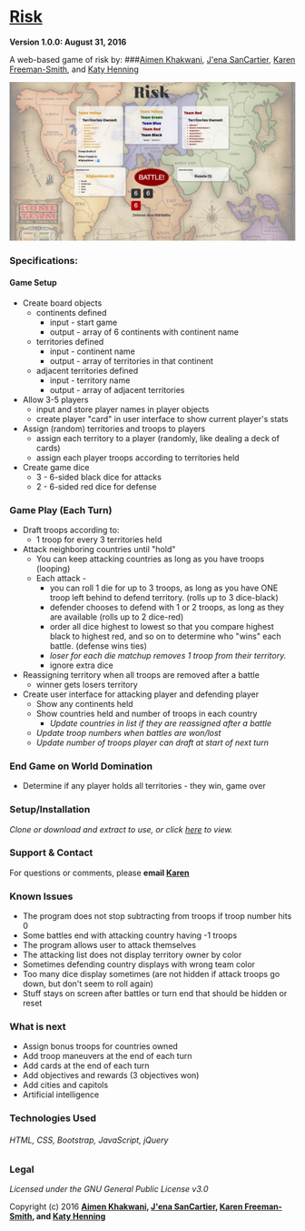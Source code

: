 # [Risk](http://karenfreemansmith.github.io/risk)
__Version 1.0.0: August 31, 2016__

A web-based game of risk by:
###[Aimen Khakwani](https://github.com/aimenkhakwani), [J'ena SanCartier](https://github.com/jenasancartier), [Karen Freeman-Smith](https://github.com/karenfreemansmith), and [Katy Henning](https://github.com/KatyCodes)

![project screenshot](/img/screenshot.jpg)

### Specifications:
#### Game Setup
* Create board objects
  * continents defined
    * input - start game
    * output - array of 6 continents with continent name
  * territories defined
    * input - continent name
    * output - array of territories in that continent
  * adjacent territories defined
    * input - territory name
    * output - array of adjacent territories
* Allow 3-5 players
  * input and store player names in player objects
  * create player "card" in user interface to show current player's stats
* Assign (random) territories and troops to players
  * assign each territory to a player (randomly, like dealing a deck of cards)
  * assign each player troops according to territories held
* Create game dice
  * 3 - 6-sided black dice for attacks
  * 2 - 6-sided red dice for defense

### Game Play (Each Turn)
* Draft troops according to:
  * 1 troop for every 3 territories held
* Attack neighboring countries until "hold"
  * You can keep attacking countries as long as you have troops (looping)
  * Each attack -
    * you can roll 1 die for up to 3 troops, as long as you have ONE troop left behind to defend territory. (rolls up to 3 dice-black)
    * defender chooses to defend with 1 or 2 troops, as long as they are available (rolls up to 2 dice-red)
    * order all dice highest to lowest so that you compare highest black to highest red, and so on to determine who "wins" each battle. (defense wins ties)
    * *loser for each die matchup removes 1 troop from their territory.*
    * ignore extra dice
* Reassigning territory when all troops are removed after a battle
  * winner gets losers territory
* Create user interface for attacking player and defending player
  * Show any continents held
  * Show countries held and number of troops in each country
    * *Update countries in list if they are reassigned after a battle*
  * *Update troop numbers when battles are won/lost*
  * *Update number of troops player can draft at start of next turn*

### End Game on World Domination
* Determine if any player holds all territories - they win, game over

### Setup/Installation
*Clone or download and extract to use, or click [here](http://karenfreemansmith.github.io/risk) to view.*

### Support & Contact
For questions or comments, please __email [Karen](karenfreemansmith@gmail.com)__

### Known Issues
* The program does not stop subtracting from troops if troop number hits 0
* Some battles end with attacking country having -1 troops
* The program allows user to attack themselves
* The attacking list does not display territory owner by color
* Sometimes defending country displays with wrong team color
* Too many dice display sometimes (are not hidden if attack troops go down, but don't seem to roll again)
* Stuff stays on screen after battles or turn end that should be hidden or reset

### What is next
* Assign bonus troops for countries owned
* Add troop maneuvers at the end of each turn
* Add cards at the end of each turn
* Add objectives and rewards (3 objectives won)
* Add cities and capitols
* Artificial intelligence

### Technologies Used
###### HTML, CSS, Bootstrap, JavaScript, jQuery

### Legal
*Licensed under the GNU General Public License v3.0*

Copyright (c) 2016 **[Aimen Khakwani](https://github.com/aimenkhakwani), [J'ena SanCartier](https://github.com/jenasancartier), [Karen Freeman-Smith](https://github.com/karenfreemansmith), and [Katy Henning](https://github.com/KatyCodes)**
